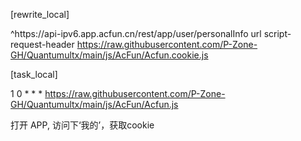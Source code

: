 [rewrite_local]

^https:\/\/api\-ipv6\.app\.acfun\.cn\/rest\/app\/user\/personalInfo url script-request-header https://raw.githubusercontent.com/P-Zone-GH/Quantumultx/main/js/AcFun/Acfun.cookie.js


[task_local]

1 0 * * * https://raw.githubusercontent.com/P-Zone-GH/Quantumultx/main/js/AcFun/Acfun.js



打开 APP, 访问下‘我的’，获取cookie
